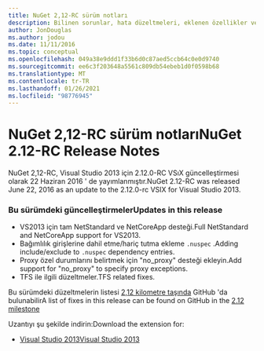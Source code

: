 ```yaml
---
title: NuGet 2,12-RC sürüm notları
description: Bilinen sorunlar, hata düzeltmeleri, eklenen özellikler ve CCR 'ler dahil olmak üzere NuGet 2,12 RC için sürüm notları.
author: JonDouglas
ms.author: jodou
ms.date: 11/11/2016
ms.topic: conceptual
ms.openlocfilehash: 049a38e9ddd1f33b6d0c87aed5ccb64c0e0d9740
ms.sourcegitcommit: ee6c3f203648a5561c809db54ebeb1d0f0598b68
ms.translationtype: MT
ms.contentlocale: tr-TR
ms.lasthandoff: 01/26/2021
ms.locfileid: "98776945"
---
```

# <a name="nuget-212-rc-release-notes"></a><span data-ttu-id="75c20-103">NuGet 2,12-RC sürüm notları</span><span class="sxs-lookup"><span data-stu-id="75c20-103">NuGet 2.12-RC Release Notes</span></span>

<span data-ttu-id="75c20-104">NuGet 2,12-RC, Visual Studio 2013 için 2.12.0-RC VSıX güncelleştirmesi olarak 22 Haziran 2016 ' de yayımlanmıştır.</span><span class="sxs-lookup"><span data-stu-id="75c20-104">NuGet 2.12-RC was released June 22, 2016 as an update to the 2.12.0-rc VSIX for Visual Studio 2013.</span></span>

### <a name="updates-in-this-release"></a><span data-ttu-id="75c20-105">Bu sürümdeki güncelleştirmeler</span><span class="sxs-lookup"><span data-stu-id="75c20-105">Updates in this release</span></span>

* <span data-ttu-id="75c20-106">VS2013 için tam NetStandard ve NetCoreApp desteği.</span><span class="sxs-lookup"><span data-stu-id="75c20-106">Full NetStandard  and NetCoreApp support for VS2013.</span></span>
* <span data-ttu-id="75c20-107">Bağımlılık girişlerine dahil etme/hariç tutma ekleme `.nuspec` .</span><span class="sxs-lookup"><span data-stu-id="75c20-107">Adding include/exclude to `.nuspec` dependency entries.</span></span>
* <span data-ttu-id="75c20-108">Proxy özel durumlarını belirtmek için "no_proxy" desteği ekleyin.</span><span class="sxs-lookup"><span data-stu-id="75c20-108">Add support for "no_proxy" to specify proxy exceptions.</span></span>
* <span data-ttu-id="75c20-109">TFS ile ilgili düzeltmeler.</span><span class="sxs-lookup"><span data-stu-id="75c20-109">TFS related fixes.</span></span>

<span data-ttu-id="75c20-110">Bu sürümdeki düzeltmelerin listesi [2,12 kilometre taşında](https://github.com/NuGet/Home/issues?q=milestone%3A2.12+is%3Aclosed) GitHub 'da bulunabilir</span><span class="sxs-lookup"><span data-stu-id="75c20-110">A list of fixes in this release can be found on GitHub in the [2.12 milestone](https://github.com/NuGet/Home/issues?q=milestone%3A2.12+is%3Aclosed)</span></span>

<span data-ttu-id="75c20-111">Uzantıyı şu şekilde indirin:</span><span class="sxs-lookup"><span data-stu-id="75c20-111">Download the extension for:</span></span>

* [<span data-ttu-id="75c20-112">Visual Studio 2013</span><span class="sxs-lookup"><span data-stu-id="75c20-112">Visual Studio 2013</span></span>](https://dist.nuget.org/visualstudio-2013-vsix/v2.12.0-rc/NuGet.Tools.vsix)
